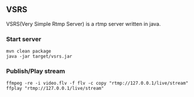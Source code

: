 ## VSRS

VSRS(Very Simple Rtmp Server) is a rtmp server written in java.

### Start server
```
mvn clean package
java -jar target/vsrs.jar
```

### Publish/Play stream
```
ffmpeg -re -i video.flv -f flv -c copy "rtmp://127.0.0.1/live/stream"
ffplay "rtmp://127.0.0.1/live/stream"
```
